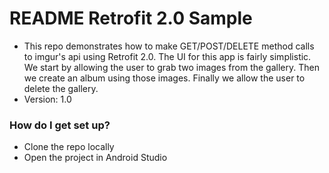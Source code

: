 # README Retrofit 2.0 Sample #

* This repo demonstrates how to make GET/POST/DELETE method calls to imgur's api using Retrofit 2.0. The UI for this app is fairly simplistic. We start by allowing the user to grab two images from the gallery. Then we create an album using those images. Finally we allow the user to delete the gallery.
* Version: 1.0

### How do I get set up? ###

* Clone the repo locally
* Open the project in Android Studio
